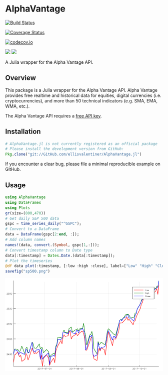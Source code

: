 # AlphaVantage

[![Build Status](https://travis-ci.org/ellisvalentiner/AlphaVantage.jl.svg?branch=master)](https://travis-ci.org/ellisvalentiner/AlphaVantage.jl)

[![Coverage Status](https://coveralls.io/repos/ellisvalentiner/AlphaVantage.jl/badge.svg?branch=master&service=github)](https://coveralls.io/github/ellisvalentiner/AlphaVantage.jl?branch=master)

[![codecov.io](http://codecov.io/github/ellisvalentiner/AlphaVantage.jl/coverage.svg?branch=master)](http://codecov.io/github/ellisvalentiner/AlphaVantage.jl?branch=master)

[![](https://img.shields.io/badge/docs-stable-blue.svg)](https://ellisvalentiner.github.io/AlphaVantage.jl/stable)
[![](https://img.shields.io/badge/docs-latest-blue.svg)](https://ellisvalentiner.github.io/AlphaVantage.jl/latest)

A Julia wrapper for the Alpha Vantage API.

## Overview

This package is a Julia wrapper for the Alpha Vantage API. Alpha Vantage provides free realtime and historical data for equities, digital currencies (i.e. cryptocurrencies), and more than 50 technical indicators (e.g. SMA, EMA, WMA, etc.).

The Alpha Vantage API requires a [free API key](https://www.alphavantage.co/support/#api-key).

## Installation

```julia
# AlphaVantage.jl is not currently registered as an official package
# Please install the development version from GitHub:
Pkg.clone("git://GitHub.com/ellisvalentiner/AlphaVantage.jl")
```

If you encounter a clear bug, please file a minimal reproducible example on GitHub.

## Usage

```julia
using AlphaVantage
using DataFrames
using Plots
gr(size=(800,470))
# Get daily S&P 500 data
gspc = time_series_daily("^GSPC");
# Convert to a DataFrame
data = DataFrame(gspc[2:end, :]);
# Add column names
names!(data, convert.(Symbol, gspc[1,:]));
# Convert timestamp column to Date type
data[:timestamp] = Dates.Date.(data[:timestamp]);
# Plot the timeseries
@df data plot(:timestamp, [:low :high :close], label=["Low" "High" "Close"], colour=[:red :green :blue], w=2)
savefig("sp500.png")
```

![](docs/src/static/sp500.png)
